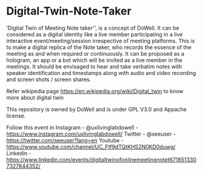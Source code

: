 # Digital-Twin-Note-Taker

‘Digital Twin of Meeting Note taker’', is a concept of DoWell. It can be considered as a digital identity like a live member participating in a live interactive event/meeting/session irrespective of meeting platforms. This is to make a digital replica of the Note taker, who records the essence of the meeting as  and when required or continuously. It can be proposed as a hologram, an app or a bot which will be invited as a live member in the meetings. It should be envisaged to hear and take verbatim notes with speaker identification and timestamps along with audio and video recording and screen shots / screen shares.

Refer wikipedia page https://en.wikipedia.org/wiki/Digital_twin to know more about digital twin

This repository is owned by DoWell and is under GPL V3.0 and Appache license. 

Follow this event in
Instagram - @uxlivinglabdowell - https://www.instagram.com/uxlivinglabdowell/
Twitter - @seeuser -  https://twitter.com/seeuser?lang=en
Youtube - https://www.youtube.com/channel/UC_Ftf9dTQtKHS2N0KD0duwg/
Linkedin - https://www.linkedin.com/events/digitaltwinofonlinemeetingnotet6718513307327844352/
